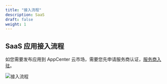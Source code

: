 ```yaml
---
title: "接入流程"
description: SaaS
draft: false
weight: 1
---
```

## SaaS 应用接入流程

如您需要发布应用到 AppCenter 云市场，需要您先申请服务商认证，[服务商入驻](/appcenter/market/serviceprovider/20_contracts/)。

![接入流程](/appcenter/dev-platform/saas-developer-guide/_image/saas-flow.png)
